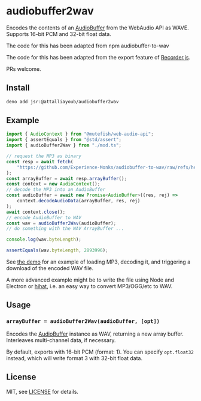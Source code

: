 # audiobuffer2wav

Encodes the contents of an [AudioBuffer](https://developer.mozilla.org/en-US/docs/Web/API/AudioBuffer) from the WebAudio API as WAVE.
Supports 16-bit PCM and 32-bit float data.

The code for this has been adapted from npm audiobuffer-to-wav

The code for this has been adapted from the export feature of [Recorder.js](https://github.com/mattdiamond/Recorderjs).

PRs welcome.

## Install

```sh
deno add jsr:@attalliayoub/audiobuffer2wav
```

## Example

```ts
import { AudioContext } from "@mutefish/web-audio-api";
import { assertEquals } from "@std/assert";
import { audioBuffer2Wav } from "./mod.ts";

// request the MP3 as binary
const resp = await fetch(
	"https://github.com/Experience-Monks/audiobuffer-to-wav/raw/refs/heads/master/demo/bluejean_short.mp3",
);
const arrayBuffer = await resp.arrayBuffer();
const context = new AudioContext();
// decode the MP3 into an AudioBuffer
const audioBuffer = await new Promise<AudioBuffer>((res, rej) =>
	context.decodeAudioData(arrayBuffer, res, rej)
);
await context.close();
// encode AudioBuffer to WAV
const wav = audioBuffer2Wav(audioBuffer);
// do something with the WAV ArrayBuffer ...

console.log(wav.byteLength);

assertEquals(wav.byteLength, 2893996);
```

See [the demo](./mod_test.ts) for an example of loading MP3, decoding it, and triggering a download of the encoded WAV file.

A more advanced example might be to write the file using Node and Electron or [hihat](https://www.npmjs.com/package/hihat), i.e. an easy way to convert MP3/OGG/etc to WAV.

## Usage

### `arrayBuffer = audioBuffer2Wav(audioBuffer, [opt])`

Encodes the [AudioBuffer](https://developer.mozilla.org/en-US/docs/Web/API/AudioBuffer) instance as WAV, returning a new array buffer. Interleaves multi-channel data, if necessary.

By default, exports with 16-bit PCM (format: 1). You can specify `opt.float32` instead, which will write format 3 with 32-bit float data.

## License

MIT, see [LICENSE](http://github.com/AttalliAyoub/audiobuffer2wav/blob/main/LICENSE) for details.
